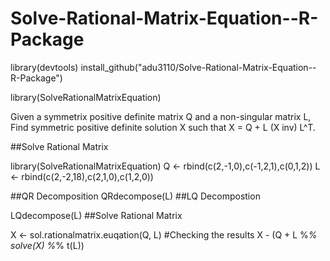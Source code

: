 # Solve-Rational-Matrix-Equation--R-Package

library(devtools)
install_github("adu3110/Solve-Rational-Matrix-Equation--R-Package")

library(SolveRationalMatrixEquation)

Given a symmetrix positive definite matrix Q and a non-singular matrix L, Find symmetric positive definite solution X such that X = Q + L (X inv) L^T.

##Solve Rational Matrix

library(SolveRationalMatrixEquation)
Q <- rbind(c(2,-1,0),c(-1,2,1),c(0,1,2))
L <- rbind(c(2,-2,18),c(2,1,0),c(1,2,0))

##QR Decomposition
QRdecompose(L)
##LQ Decompostion

LQdecompose(L)
##Solve Rational Matrix

X <- sol.rationalmatrix.euqation(Q, L)
#Checking the results
X - (Q + L %*% solve(X) %*% t(L))
